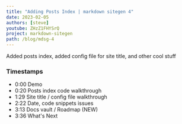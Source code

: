 ```yaml
---
title: "Adding Posts Index | markdown sitegen 4"
date: 2023-02-05
authors: [steve]
youtube: ZHzZ1FHYSrQ
project: markdown-sitegen
path: /blog/mdsg-4
---
```


<YouTubePlayer youtubeLink={frontmatter.youtube} />

Added posts index, added config file for site title, and other cool stuff

<!-- truncate -->

### Timestamps

- 0:00 Demo
- 0:20 Posts index code walkthrough
- 1:29 Site title / config file walkthrough
- 2:22 Date, code snippets issues
- 3:13 Docs vault / Roadmap (NEW)
- 3:36 What's Next
